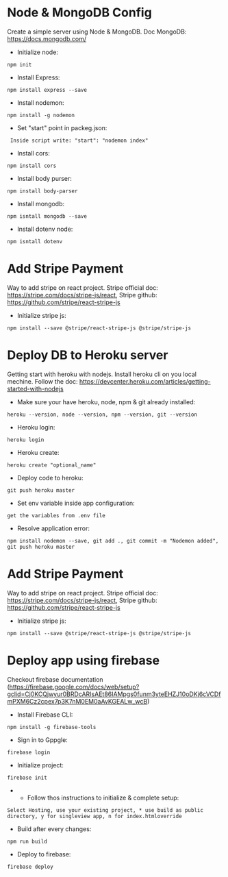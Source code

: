 
# Node & MongoDB Config #
Create a simple server using Node & MongoDB. Doc MongoDB: https://docs.mongodb.com/

- Initialize node:
```
npm init
```
- Install Express:
```
npm install express --save
```
- Install nodemon:
```
npm install -g nodemon
```
- Set "start" point in packeg.json:
```
 Inside script write: "start": "nodemon index"
```
- Install cors:
```
npm install cors
```
- Install body purser:
```
npm install body-parser
```
- Install mongodb:
```
npm isntall mongodb --save
```
- Install dotenv node:
```
npm isntall dotenv
```

# Add Stripe Payment #
Way to add stripe on react project. Stripe official doc: https://stripe.com/docs/stripe-js/react, Stripe github: https://github.com/stripe/react-stripe-js

- Initialize stripe js:
```
npm install --save @stripe/react-stripe-js @stripe/stripe-js
```
# Deploy DB to Heroku server #
Getting start with heroku with nodejs. Install heroku cli on you local mechine. Follow the doc: https://devcenter.heroku.com/articles/getting-started-with-nodejs

- Make sure your have heroku, node, npm & git already installed:
```
heroku --version, node --version, npm --version, git --version
```
- Heroku login:
```
heroku login
```
- Heroku create:
```
heroku create "optional_name"
```
- Deploy code to heroku:
```
git push heroku master
```
- Set env variable inside app configuration:
```
get the variables from .env file
```

- Resolve application error:
```
npm install nodemon --save, git add ., git commit -m "Nodemon added", git push heroku master
```

# Add Stripe Payment #
Way to add stripe on react project. Stripe official doc: https://stripe.com/docs/stripe-js/react, Stripe github: https://github.com/stripe/react-stripe-js

- Initialize stripe js:
```
npm install --save @stripe/react-stripe-js @stripe/stripe-js
```
# Deploy app using firebase #
Checkout firebase documentation (https://firebase.google.com/docs/web/setup?gclid=Cj0KCQjwyur0BRDcARIsAEt86IAMpgs0funm3yteEHZJ10oDKj6cVCDfmPXM6Cz2cpex7p3K7nM0EM0aAvKGEALw_wcB) 

- Install Firebase CLI:
```
npm install -g firebase-tools
```
- Sign in to Gppgle:
```
firebase login
```
- Initialize project:
```
firebase init
```
- * Follow thos instructions to initialize & complete setup:
```
Select Hosting, use your existing project, * use build as public directory, y for singleview app, n for index.htmloverride
```
- Build after every changes:
```
npm run build
```
- Deploy to firebase:
```
firebase deploy
```


